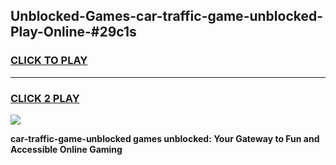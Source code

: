 
## Unblocked-Games-car-traffic-game-unblocked-Play-Online-#29c1s
<h3>
<a href="https://premium.freeplayer.one?title=car-traffic-game-unblocked&ref=27F">CLICK TO PLAY</a></h3>
<hr>

<h3>
<a href="https://premium.freeplayer.one?title=car-traffic-game-unblocked&ref=27F">CLICK 2 PLAY</a>
  
</h3>

<a href="https://premium.freeplayer.one?title=car-traffic-game-unblocked&ref=27F"><img src="https://clearcache.store/games.png"></a>


**car-traffic-game-unblocked games unblocked: Your Gateway to Fun and Accessible Online Gaming**
